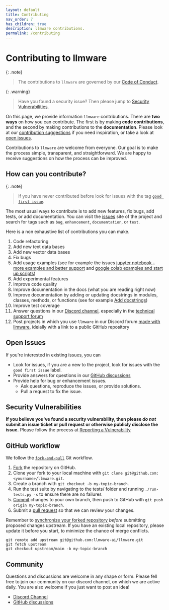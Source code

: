 ```yaml
---
layout: default
title: Contributing
nav_order: 7
has_children: true
description: llmware contributions.
permalink: /contributing
---
```


# Contributing to llmware

{: .note}
> The contributions to `llmware` are governed by our [Code of Conduct](https://github.com/llmware-ai/llmware/blob/main/CODE_OF_CONDUCT.md).

{: .warning}
> Have you found a security issue? Then please jump to [Security Vulnerabilities](#security-vulnerabilities).

On this page, we provide information ``llmware`` contributions.
There are **two ways** on how you can contribute.
The first is by making **code contributions**, and the second by making contributions to the **documentation**.
Please look at our [contribution suggestions](#how-can-you-contribute) if you need inspiration, or take a look at [open issues](#open-issues).

Contributions to `llmware` are welcome from everyone.
Our goal is to make the process simple, transparent, and straightforward.
We are happy to receive suggestions on how the process can be improved.

## How can you contribute?

{: .note}
> If you have never contributed before look for issues with the tag [``good first issue``](https://github.com/llmware-ai/llmware/issues?q=is%3Aopen+is%3Aissue+label%3A%22good+first+issue%22).

The most usual ways to contribute is to add new features, fix bugs, add tests, or add documentation.
You can visit the [issues](https://github.com/llmware-ai/llmware/issues) site of the project and search for tags such as
``bug``, ``enhancement``, ``documentation``, or ``test``.


Here is a non exhaustive list of contributions you can make.

1. Code refactoring
2. Add new text data bases 
3. Add new vector data bases 
4. Fix bugs
5. Add usage examples (see for example the issues [jupyter notebook - more examples and better support](https://github.com/llmware-ai/llmware/issues/508) and [google colab examples and start up scripts](https://github.com/llmware-ai/llmware/issues/507))
6. Add experimental features
7. Improve code quality
8. Improve documentation in the docs (what you are reading right now)
9. Improve documentation by adding or updating docstrings in modules, classes, methods, or functions (see for example [Add docstrings](https://github.com/llmware-ai/llmware/issues/219))
10. Improve test coverage
11. Answer questions in our [Discord channel](https://discord.gg/MhZn5Nc39h), especially in the [technical support forum](https://discord.com/channels/1179245642770559067/1218498778915672194)
12. Post projects in which you use ``llmware`` in our Discord forum [made with llmware](https://discord.com/channels/1179245642770559067/1218567269471486012), ideially with a link to a public GitHub repository

## Open Issues
If you're interested in existing issues, you can

- Look for issues, if you are a new to the project, look for issues with the `good first issue` label.
- Provide answers for questions in our [GitHub discussions](https://github.com/llmware-ai/llmware/discussions)
- Provide help for bug or enhancement issues. 
  - Ask questions, reproduce the issues, or provide solutions.
  - Pull a request to fix the issue.

 

## Security Vulnerabilities
**If you believe you've found a security vulnerability, then please _do not_ submit an issue ticket or pull request or otherwise publicly disclose the issue.**
Please follow the process at [Reporting a Vulnerability](https://github.com/llmware-ai/llmware/blob/main/Security.md)



## GitHub workflow

We follow the [``fork-and-pull``](https://docs.github.com/en/pull-requests/collaborating-with-pull-requests/proposing-changes-to-your-work-with-pull-requests/creating-a-pull-request-from-a-fork) Git workflow.

1.  [Fork](https://docs.github.com/en/github/getting-started-with-github/fork-a-repo) the repository on GitHub.
2. Clone your fork to your local machine with `git clone git@github.com:<yourname>/llmware.git`.
3. Create a branch with `git checkout -b my-topic-branch`.
4. Run the test suite by navigating to the tests/ folder and running ```./run-tests.py -s``` to ensure there are no failures
5. [Commit](https://docs.github.com/en/github/collaborating-with-issues-and-pull-requests/committing-changes-to-a-pull-request-branch-created-from-a-fork) changes to your own branch, then push to GitHub with `git push origin my-topic-branch`.
6. Submit a [pull request](https://docs.github.com/en/github/collaborating-with-issues-and-pull-requests/about-pull-requests) so that we can review your changes.

Remember to [synchronize your forked repository](https://docs.github.com/en/github/getting-started-with-github/fork-a-repo#keep-your-fork-synced) _before_ submitting proposed changes upstream. If you have an existing local repository, please update it before you start, to minimize the chance of merge conflicts.

```shell
git remote add upstream git@github.com:llmware-ai/llmware.git
git fetch upstream
git checkout upstream/main -b my-topic-branch
```

## Community
Questions and discussions are welcome in any shape or form.
Please fell free to join our community on our discord channel, on which we are active daily.
You are also welcome if you just want to post an idea!

- [Discord Channel](https://discord.gg/MhZn5Nc39h)
- [GitHub discussions](https://github.com/llmware-ai/llmware/discussions)
